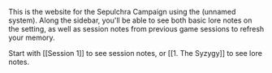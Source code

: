 This is the website for the Sepulchra Campaign using the (unnamed system). Along the sidebar, you'll be able to see both basic lore notes on the setting, as well as session notes from previous game sessions to refresh your memory.

Start with [[Session 1]] to see session notes, or [[1. The Syzygy]] to see lore notes.